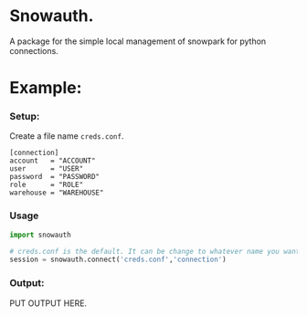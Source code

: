 # Snowauth.
A package for the simple local management of snowpark for python connections.

# Example:

### Setup:
Create a file name ``creds.conf``.
```
[connection]
account   = "ACCOUNT"
user      = "USER"
password  = "PASSWORD"
role      = "ROLE"
warehouse = "WAREHOUSE"
```

### Usage

```py
import snowauth

# creds.conf is the default. It can be change to whatever name you want.
session = snowauth.connect('creds.conf','connection')
```

### Output:
PUT OUTPUT HERE.